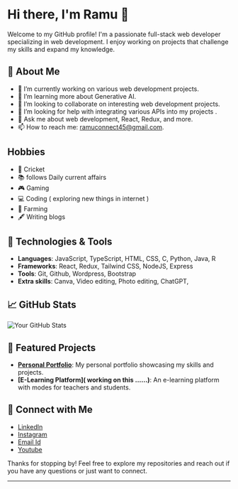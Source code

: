 
# Hi there, I'm Ramu 👋

Welcome to my GitHub profile! I'm a passionate full-stack web developer specializing in web development. I enjoy working on projects that challenge my skills and expand my knowledge.

## 🚀 About Me

- 🔭 I’m currently working on various web development projects.
- 🌱 I’m learning more about Generative AI.
- 👯 I’m looking to collaborate on interesting web development projects.
- 🤔 I’m looking for help with integrating various APIs into my projects .
- 💬 Ask me about web development, React, Redux, and more.
- 📫 How to reach me: ramuconnect45@gmail.com.

 ## Hobbies

- 🏏 Cricket
- 📚 follows Daily current affairs
- 🎮 Gaming
- 💻 Coding ( exploring new things in internet )
- 🌱 Farming
- 🖋️ Writing blogs


## 🔧 Technologies & Tools

- **Languages**: JavaScript, TypeScript, HTML, CSS, C, Python, Java, R
- **Frameworks**: React, Redux, Tailwind CSS, NodeJS, Express
- **Tools**: Git, Github, Wordpress, Bootstrap
- **Extra skills**: Canva, Video editing, Photo editing, ChatGPT, 

## 📈 GitHub Stats

![Your GitHub Stats](https://github-readme-stats.vercel.app/api?username=ramu1904&show_icons=true&hide_title=true&hide_border=true&theme=radical)

## 🌟 Featured Projects

- **[Personal Portfolio](https://ramu1904.github.io/Ramu_Personal_Portfolio/)**: My personal portfolio showcasing my skills and projects.
- **[E-Learning Platform]( working on this ......)**: An e-learning platform with modes for teachers and students.

## 🤝 Connect with Me

- [LinkedIn](www.linkedin.com/in/ramu-r-586a52322)
- [Instagram](https://www.instagram.com/__ramu1904/)
- [Email Id](ramuconnect45@gmail.com)
- [Youtube](https://youtube.com/@aistreamx?si=udINPB9zZCpfwixF)

Thanks for stopping by! Feel free to explore my repositories and reach out if you have any questions or just want to connect.

---
